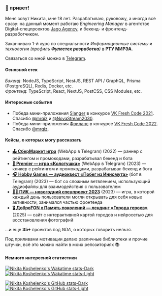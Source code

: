 ### 👀 привет!

Меня зовут Никита, мне 18 лет. Разрабатываю, руковожу, а иногда всё сразу: на данный момент работаю *Engineering Manager* в агентстве Digital-спецпроектов [Jago Agency](https://jago.agency), и бекенд- и фронтенд-разработчиком.

Заканчиваю 1-й курс по специальности *Информационные системы и технологии (профиль **Фуллстек разработка**)* в **РТУ МИРЭА**.

Связаться со мной можно в [Telegram](https://t.me/kosheeta).

#### Основной стек
*Бэкенд*: NodeJS, TypeScript, NestJS, REST API / GraphQL, Prisma (PostgreSQL), Redis, Docker, etc. <br />
*Фронтенд*: TypeScript, React, NextJS, PostCSS, CSS Modules, etc.

#### Интересные события
- Победа мини-приложения [Slanger](https://vk.com/slanger) в конкурсе [VK Fresh Code 2021](https://vk.com/vkappsdev?from=quick_search&w=wall-166562603_3922). Спасибо [@mrqiz](https://github.com/mrqiz) и [@NovaStream2030](https://github.com/NovaStream2030). <br />
- Победа мини-приложения [Фриланс](https://vk.com/app51463173) в конкурсе [VK Fresh Code 2022](https://vk.com/vkappsdev?z=video-166562603_456239103%2Fd66ce64d1602cd2c2c%2Fpl_wall_-166562603). Спасибо [@mrqiz](https://github.com/mrqiz).

#### Кейсы, о которых могу рассказать
- **[🕹 СберМаркет игра](https://t.me/official_sbermarket/1086)** (WebApp в Telegram) (2022) — раннер с рейтингом и промокодами, разрабатывал бекенд и бота
- **[👊 Premier — игра «Колотушка»](https://www.behance.net/gallery/175072641/Kolotushka-PREMIER-x-SETTERS)** (WebApp в Telegram) (2023) — кликер с рейтингом и промокодами, разрабатывал бекенд и бота
- **[🎧 Hobby Games — аудиоквест «Побег из Иннсмута»](https://t.me/hobby_games/877)** (бот в Telegram) (2023) — бот со сложным ветвлением, использующий аудиофайлы для взаимодействия с пользователем
- **[👷‍♂️ ПИК — новогодний спецпроект 2023](https://www.behance.net/gallery/191410751/New-Years-Advent-calendar)** (2023) — игра, в которой каждый день пользователи могли открывать для себя новые активности, занимался частью фронтенда
- **[🎖️ ДоброFON x Память поколений — лендинг «Города героев»](https://t.me/jago_agency/148)** (2025) — сайт с интерактивной картой городов и нейросетью для восстановления фотографий

...и еще **35+** проектов под *NDA*, о которых говорить нельзя.

Под приливами мотивации делаю различные библиотеки и прочие штучки, всё это можно найти в моих репозиториях 📚

#### Немного интересной статистики
[![Nikita Koshelenko's Wakatime stats-Dark](https://github-readme-stats.vercel.app/api/wakatime?username=nikitakoschelenko&theme=dark&locale=en#gh-dark-mode-only)](https://github.com/nikitakoschelenko/nikitakoschelenko#gh-dark-mode-only)
[![Nikita Koshelenko's Wakatime stats-Light](https://github-readme-stats.vercel.app/api/wakatime?username=nikitakoschelenko&theme=light&locale=en#gh-light-mode-only)](https://github.com/nikitakoschelenko/nikitakoschelenko#gh-light-mode-only)

[![Nikita Koshelenko's GitHub stats-Dark](https://github-readme-stats.vercel.app/api?username=nikitakoschelenko&show_icons=true&theme=dark&locale=en#gh-dark-mode-only)](https://github.com/nikitakoschelenko/nikitakoschelenko#gh-dark-mode-only)
[![Nikita Koshelenko's GitHub stats-Light](https://github-readme-stats.vercel.app/api?username=nikitakoschelenko&show_icons=true&theme=light&locale=en#gh-light-mode-only)](https://github.com/nikitakoschelenko/nikitakoschelenko#gh-light-mode-only)
